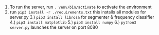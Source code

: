 1) To run the server, run `. venv/bin/activate` to activate the environment
2) run `pip3 install -r ./requirements.txt` this installs all modules for server.py
3.) `pip3 install librosa` for segmenter & frequency classifier
4.) `pip3 install matplotlib` 
5.) `pip3 install numpy`
6.) `python3 server.py` launches the server on port 8080